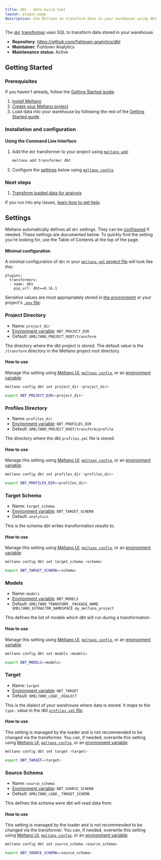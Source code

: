 ```yaml
---
title: dbt - data build tool
layout: plugin_page
description: Use Meltano to transform data in your warehouse using dbt
---
```


The [`dbt`](https://www.getdbt.com) [transformer](https://meltano.com/docs/transforms.html/) uses SQL to transform data stored in your warehouse.

- **Repository**: <https://github.com/fishtown-analytics/dbt>
- **Maintainer**: Fishtown Analytics
- **Maintenance status**: Active

## Getting Started

### Prerequisites

If you haven't already, follow the [Getting Started guide](https://meltano.com/docs/getting-started.html):

1. [Install Meltano](https://meltano.com/docs/getting-started.html#install-meltano)
1. [Create your Meltano project](https://meltano.com/docs/getting-started.html#create-your-meltano-project)
1. Load data into your warehouse by following the rest of the [Getting Started guide](https://meltano.com/docs/getting-started.html).

### Installation and configuration

#### Using the Command Line Interface

1. Add the `dbt` transformer to your project using [`meltano add`](https://meltano.com/docs/command-line-interface.html#add):

    ```bash
    meltano add transformer dbt
    ```

1. Configure the [settings](#settings) below using [`meltano config`](https://meltano.com/docs/command-line-interface.html#config).

### Next steps

1. [Transform loaded data for analysis](https://meltano.com/docs/getting-started.html#transform-loaded-data-for-analysis)

If you run into any issues, [learn how to get help](https://meltano.com/docs/getting-help.html).

## Settings

Meltano automatically defines all `dbt` settings. 
They can be [configured](https://meltano.com/docs/configuration.html) if needed. 
These settings are documented below.
To quickly find the setting you're looking for, use the Table of Contents at the top of the page.

#### Minimal configuration

A minimal configuration of `dbt` in your [`meltano.yml` project file](https://meltano.com/docs/project.html#meltano-yml-project-file) will look like this:

```yml{5-7}
plugins:
  transformers:
  - name: dbt
    pip_url: dbt==0.16.1
```

Sensitive values are most appropriately stored in [the environment](https://meltano.com/docs/configuration.html#configuring-settings) or your project's [`.env` file](https://meltano.com/docs/project.html#env):

### Project Directory

- Name: `project_dir`
- [Environment variable](https://meltano.com/docs/configuration.html#configuring-settings): `DBT_PROJECT_DIR`
- Default: `$MELTANO_PROJECT_ROOT/transform`

The directory where the dbt project is stored. The default value is the `/transform` directory in the Meltano project root directory.

#### How to use

Manage this setting using [Meltano UI](#using-meltano-ui), [`meltano config`](https://meltano.com/docs/command-line-interface.html#config), or an [environment variable](https://meltano.com/docs/configuration.html#configuring-settings):

```bash
meltano config dbt set project_dir <project_dir>

export DBT_PROJECT_DIR=<project_dir>
```


### Profiles Directory

- Name: `profiles_dir`
- [Environment variable](https://meltano.com/docs/configuration.html#configuring-settings): `DBT_PROFILES_DIR`
- Default: `$MELTANO_PROJECT_ROOT/transform/profile`

The directory where the dbt `profiles.yml` file is stored. 

#### How to use

Manage this setting using [Meltano UI](#using-meltano-ui), [`meltano config`](https://meltano.com/docs/command-line-interface.html#config), or an [environment variable](https://meltano.com/docs/configuration.html#configuring-settings):

```bash
meltano config dbt set profiles_dir <profiles_dir>

export DBT_PROFILES_DIR=<profiles_dir>
```

### Target Schema

- Name: `target_schema`
- [Environment variable](https://meltano.com/docs/configuration.html#configuring-settings): `DBT_TARGET_SCHEMA`
- Default: `analytics`

This is the schema dbt writes transformation results to.

#### How to use

Manage this setting using [Meltano UI](#using-meltano-ui), [`meltano config`](https://meltano.com/docs/command-line-interface.html#config), or an [environment variable](https://meltano.com/docs/configuration.html#configuring-settings):

```bash
meltano config dbt set target_schema <schema>

export DBT_TARGET_SCHEMA=<schema>
```


### Models

- Name: `models`
- [Environment variable](https://meltano.com/docs/configuration.html#configuring-settings): `DBT_MODELS`
- Default: `$MELTANO_TRANSFORM__PACKAGE_NAME $MELTANO_EXTRACTOR_NAMESPACE my_meltano_project`

This defines the list of models which dbt will run during a transformation.

#### How to use

Manage this setting using [Meltano UI](#using-meltano-ui), [`meltano config`](https://meltano.com/docs/command-line-interface.html#config), or an [environment variable](https://meltano.com/docs/configuration.html#configuring-settings):

```bash
meltano config dbt set models <models>

export DBT_MODELS=<models>
```


### Target

- Name: `target`
- [Environment variable](https://meltano.com/docs/configuration.html#configuring-settings): `DBT_TARGET`
- Default: `$MELTANO_LOAD__DIALECT`

This is the dialect of your warehouse where data is stored. It maps to the `type:` value in the dbt [`profiles.yml` file](https://docs.getdbt.com/dbt-cli/configure-your-profile).

#### How to use

This setting is managed by the loader and is not recommended to be changed via the transformer. You can, if needed, overwrite this setting using [Meltano UI](#using-meltano-ui), [`meltano config`](https://meltano.com/docs/command-line-interface.html#config), or an [environment variable](https://meltano.com/docs/configuration.html#configuring-settings):

```bash
meltano config dbt set target <target>

export DBT_TARGET=<target>
```


### Source Schema

- Name: `source_schema`
- [Environment variable](https://meltano.com/docs/configuration.html#configuring-settings): `DBT_SOURCE_SCHEMA`
- Default: `$MELTANO_LOAD__TARGET_SCHEMA`

This defines the schema were dbt will read data from.

#### How to use

This setting is managed by the loader and is not recommended to be changed via the transformer. You can, if needed, overwrite this setting using [Meltano UI](#using-meltano-ui), [`meltano config`](https://meltano.com/docs/command-line-interface.html#config), or an [environment variable](https://meltano.com/docs/configuration.html#configuring-settings):

```bash
meltano config dbt set source_schema <source_schema>

export DBT_SOURCE_SCHEMA=<source_schema>
```
